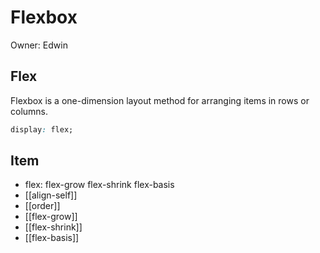 # Flexbox

Owner: Edwin

## Flex

Flexbox is a one-dimension layout method for arranging items in rows or columns.

```css
display: flex;
```

## Item

- flex: flex-grow flex-shrink flex-basis
- [[align-self]]
- [[order]]
- [[flex-grow]]
- [[flex-shrink]]
- [[flex-basis]]